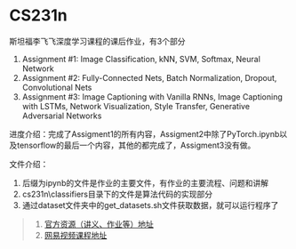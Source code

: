 # CS231n

斯坦福李飞飞深度学习课程的课后作业，有3个部分

1. Assignment #1: Image Classification, kNN, SVM, Softmax, Neural Network
2. Assignment #2: Fully-Connected Nets, Batch Normalization, Dropout, Convolutional Nets
3. Assignment #3: Image Captioning with Vanilla RNNs, Image Captioning with LSTMs, Network Visualization, Style Transfer, Generative Adversarial Networks

进度介绍：完成了Assigment1的所有内容，Assigment2中除了PyTorch.ipynb以及tensorflow的最后一个内容，其他的都完成了，Assigment3没有做。

文件介绍：

1. 后缀为ipynb的文件是作业的主要文件，有作业的主要流程、问题和讲解
2. cs231n\classifiers目录下的文件是算法代码的实现部分
3. 通过dataset文件夹中的get_datasets.sh文件获取数据，就可以运行程序了

> 1. [官方资源（讲义、作业等）地址](http://cs231n.github.io/)
> 2. [网易视频课程地址](http://study.163.com/course/courseMain.htm?courseId=1003223001)
